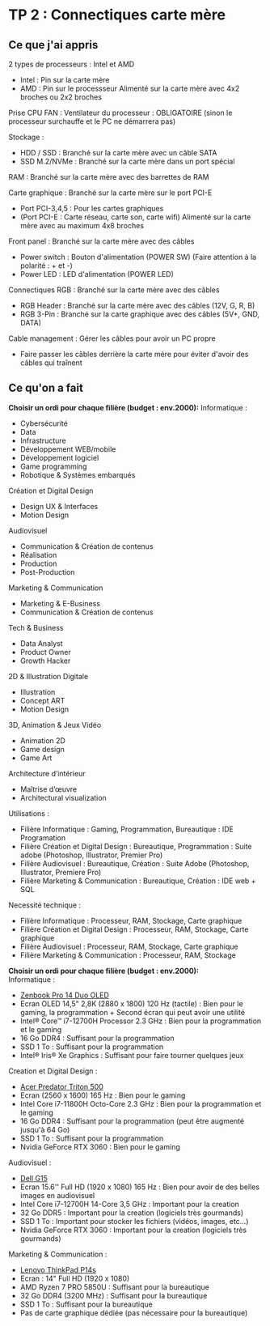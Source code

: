 # TP 2 : Connectiques carte mère

## Ce que j'ai appris

2 types de processeurs : Intel et AMD
- Intel : Pin sur la carte mère
- AMD : Pin sur le processseur
Alimenté sur la carte mère avec 4x2 broches ou 2x2 broches

Prise CPU FAN : Ventilateur du processeur : OBLIGATOIRE (sinon le processeur surchauffe et le PC ne démarrera pas)

Stockage : 
- HDD / SSD : Branché sur la carte mère avec un câble SATA
- SSD M.2/NVMe : Branché sur la carte mère dans un port spécial

RAM : Branché sur la carte mère avec des barrettes de RAM

Carte graphique : Branché sur la carte mère sur le port PCI-E
- Port PCI-3,4,5 : Pour les cartes graphiques
- (Port PCI-E : Carte réseau, carte son, carte wifi)
Alimenté sur la carte mère avec au maximum 4x8 broches

Front panel : Branché sur la carte mère avec des câbles
- Power switch : Bouton d'alimentation (POWER SW) (Faire attention à la polarité : + et -)
- Power LED : LED d'alimentation (POWER LED)

Connectiques RGB : Branché sur la carte mère avec des câbles
- RGB Header : Branché sur la carte mère avec des câbles (12V, G, R, B)
- RGB 3-Pin : Branché sur la carte graphique avec des câbles (5V+, GND, DATA)

Cable management : Gérer les câbles pour avoir un PC propre
- Faire passer les câbles derrière la carte mère pour éviter d'avoir des câbles qui traînent

## Ce qu'on a fait

**Choisir un ordi pour chaque filière (budget : env.2000):**
Informatique :
- Cybersécurité 
- Data 
- Infrastructure 
- Développement WEB/mobile 
- Développement logiciel 
- Game programming 
- Robotique & Systèmes embarqués

Création et Digital Design 
- Design UX & Interfaces 
- Motion Design

Audiovisuel 
- Communication & Création de contenus 
- Réalisation 
- Production 
- Post-Production

Marketing & Communication 
- Marketing & E-Business 
- Communication & Création de contenus

Tech & Business 
- Data Analyst 
- Product Owner 
- Growth Hacker

2D & Illustration Digitale 
- Illustration 
- Concept ART 
- Motion Design

3D, Animation & Jeux Vidéo 
- Animation 2D 
- Game design 
- Game Art

Architecture d’intérieur 
- Maîtrise d’œuvre 
- Architectural visualization

Utilisations :
- Filière Informatique : Gaming, Programmation, Bureautique : IDE Programation
- Filière Création et Digital Design : Bureautique, Programmation : Suite adobe (Photoshop, Illustrator, Premier Pro)
- Filière Audiovisuel : Bureautique, Création : Suite Adobe (Photoshop, Illustrator, Premiere Pro)
- Filière Marketing & Communication : Bureautique, Création : IDE web + SQL

Necessité technique :
- Filière Informatique : Processeur, RAM, Stockage, Carte graphique
- Filière Création et Digital Design : Processeur, RAM, Stockage, Carte graphique
- Filière Audiovisuel : Processeur, RAM, Stockage, Carte graphique
- Filière Marketing & Communication : Processeur, RAM, Stockage

**Choisir un ordi pour chaque filière (budget : env.2000):**  
Informatique :
- [Zenbook Pro 14 Duo OLED](https://www.asus.com/fr/laptops/for-creators/zenbook/zenbook-pro-14-duo-oled-ux8402-12th-gen-intel/)
- Ecran OLED 14,5" 2,8K (2880 x 1800) 120 Hz (tactile) : Bien pour le gaming, la programmation + Second écran qui peut avoir une utilité
- Intel® Core™ i7-12700H Processor 2.3 GHz : Bien pour la programmation et le gaming
- 16 Go DDR4 : Suffisant pour la programmation
- SSD 1 To : Suffisant pour la programmation
- Intel® Iris® Xe Graphics : Suffisant pour faire tourner quelques jeux

Creation et Digital Design :
- [Acer Predator Triton 500](https://www.topachat.com/pages/detail2_cat_est_ordinateurs_puis_rubrique_est_wport_puis_ref_est_in20012202.html)
- Ecran (2560 x 1600) 165 Hz : Bien pour le gaming
- Intel Core i7-11800H Octo-Core 2.3 GHz : Bien pour la programmation et le gaming
- 16 Go DDR4 : Suffisant pour la programmation (peut être augmenté jusqu'à 64 Go)
- SSD 1 To : Suffisant pour la programmation
- Nvidia GeForce RTX 3060 : Bien pour le gaming

Audiovisuel :
- [Dell G15](https://www.topachat.com/pages/detail2_cat_est_ordinateurs_puis_rubrique_est_wport_puis_ref_est_in20014917.html)
- Ecran 15.6'' Full HD (1920 x 1080) 165 Hz : Bien pour avoir de des belles images en audiovisuel
- Intel Core i7-12700H 14-Core 3,5 GHz : Important pour la creation
- 32 Go DDR5 : Important pour la creation (logiciels très gourmands)
- SSD 1 To : Important pour stocker les fichiers (vidéos, images, etc...)
- Nvidia GeForce RTX 3060 : Important pour la creation (logiciels très gourmands)

Marketing & Communication :
- [Lenovo ThinkPad P14s](https://www.topachat.com/pages/detail2_cat_est_ordinateurs_puis_rubrique_est_wport_puis_ref_est_in20015248.html)
- Ecran : 14" Full HD (1920 x 1080)
- AMD Ryzen 7 PRO 5850U : Suffisant pour la bureautique
- 32 Go DDR4 (3200 MHz) : Suffisant pour la bureautique 
- SSD 1 To : Suffisant pour la bureautique 
- Pas de carte graphique dédiée (pas nécessaire pour la bureautique)